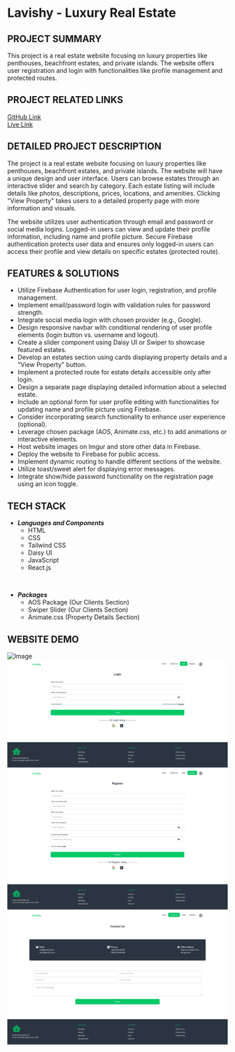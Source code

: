 # Lavishy - Luxury Real Estate

## PROJECT SUMMARY
This project is a real estate website focusing on luxury properties like penthouses, beachfront estates, and private islands. The website offers user registration and login with functionalities like profile management and protected routes.

## PROJECT RELATED LINKS
[GitHub Link](https://github.com/programming-hero-web-course-4/b9a9-real-estate-md-kamrul) <br>
[Live Link](https://lavishy-luxury-real-estate.web.app/)

## DETAILED PROJECT DESCRIPTION
The project is a real estate website focusing on luxury properties like penthouses, beachfront estates, and private islands. The website will have a unique design and user interface. Users can browse estates through an interactive slider and search by category. Each estate listing will include details like photos, descriptions, prices, locations, and amenities. Clicking "View Property" takes users to a detailed property page with more information and visuals.

The website utilizes user authentication through email and password or social media logins. Logged-in users can view and update their profile information, including name and profile picture. Secure Firebase authentication protects user data and ensures only logged-in users can access their profile and view details on specific estates (protected route).

## FEATURES & SOLUTIONS
* Utilize Firebase Authentication for user login, registration, and profile management.
* Implement email/password login with validation rules for password strength.
* Integrate social media login with chosen provider (e.g., Google).
* Design responsive navbar with conditional rendering of user profile elements (login button vs. username and logout).
* Create a slider component using Daisy UI or Swiper to showcase featured estates.
* Develop an estates section using cards displaying property details and a "View Property" button.
* Implement a protected route for estate details accessible only after login.
* Design a separate page displaying detailed information about a selected estate.
* Include an optional form for user profile editing with functionalities for updating name and profile picture using Firebase.
* Consider incorporating search functionality to enhance user experience (optional).
* Leverage chosen package (AOS, Animate.css, etc.) to add animations or interactive elements.
* Host website images on Imgur and store other data in Firebase.
* Deploy the website to Firebase for public access.
* Implement dynamic routing to handle different sections of the website.
* Utilize toast/sweet alert for displaying error messages.
* Integrate show/hide password functionality on the registration page using an icon toggle.

## TECH STACK
* ***Languages and Components***
  * HTML
  * CSS
  * Tailwind CSS
  * Daisy UI
  * JavaScript
  * React.js
<br>

* ***Packages***
  *  AOS Package (Our Clients Section)
  *  Swiper Slider (Our Clients Section)
  *  Animate.css (Property Details Section)

## WEBSITE DEMO
![Image](/public/website_overview/home.jpg)
![Image](/public/website_overview/login.jpg)
![Image](/public/website_overview/register.jpg)
![Image](/public/website_overview/contact_us.jpg)